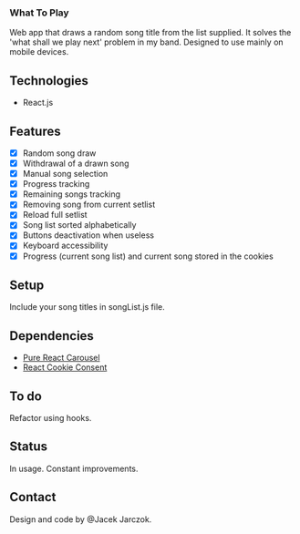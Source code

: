 ### What To Play

Web app that draws a random song title from the list supplied.
It solves the 'what shall we play next' problem in my band.
Designed to use mainly on mobile devices.

## Technologies
* React.js

## Features
- [x] Random song draw
- [x] Withdrawal of a drawn song
- [x] Manual song selection
- [x] Progress tracking
- [x] Remaining songs tracking
- [x] Removing song from current setlist
- [x] Reload full setlist
- [x] Song list sorted alphabetically
- [x] Buttons deactivation when useless
- [x] Keyboard accessibility
- [x] Progress (current song list) and current song stored in the cookies

## Setup
Include your song titles in songList.js file.

## Dependencies
* [Pure React Carousel](https://github.com/express-labs/pure-react-carousel)
* [React Cookie Consent](https://github.com/Mastermindzh/react-cookie-consent)

## To do
Refactor using hooks.

## Status
In usage. Constant improvements.

## Contact
Design and code by @Jacek Jarczok.
